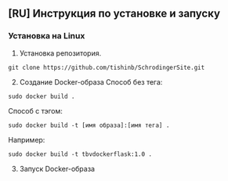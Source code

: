 ## [RU] Инструкция по установке и запуску
### Установка на Linux
1. Установка репозитория.
```
git clone https://github.com/tishinb/SchrodingerSite.git
```
2. Создание Docker-образа
Способ без тега:
```
sudo docker build .
```
Способ с тэгом:
```
sudo docker build -t [имя образа]:[имя тега] .
```
Например:
```
sudo docker build -t tbvdockerflask:1.0 .
```
3. Запуск Docker-образа
